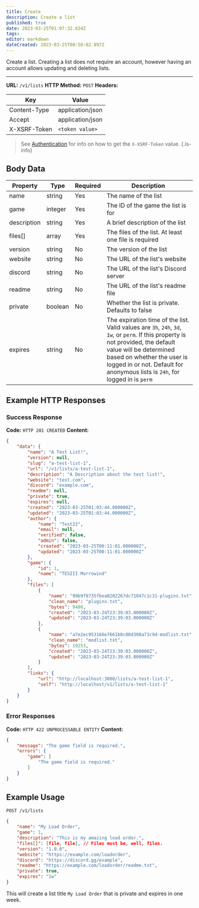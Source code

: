 ```yaml
---
title: Create
description: Create a list
published: true
date: 2023-03-25T01:07:32.634Z
tags: 
editor: markdown
dateCreated: 2023-03-25T00:50:02.897Z
---
```


Create a list. Creating a list does not require an account, however having an account allows updating and deleting lists.

___


**URL:** `/v1/lists`
**HTTP Method:** `POST`
**Headers:**

| Key | Value |
|-----|-------|
| Content-Type | application/json |
| Accept | application/json |
| X-XSRF-Token | `<token value>` |

> See [Authentication](/authentication) for info on how to get the `X-XSRF-Token` value.
{.is-info}

## Body Data


| Property   | Type     | Required | Description |
|------------|----------|----------|-------------|
| name       | string   | Yes      | The name of the list |
| game       | integer  | Yes      | The ID of the game the list is for |
| description | string   | Yes      | A brief description of the list   |
| files[]    | array    | Yes      | The files of the list. At least one file is required |
| version    | string   | No       | The version of the list            |
| website    | string   | No       | The URL of the list's website     |
| discord    | string   | No       | The URL of the list's Discord server |
| readme     | string   | No       | The URL of the list's readme file |
| private    | boolean  | No       | Whether the list is private. Defaults to false |
| expires    | string   | No       | The expiration time of the list. Valid values are `3h`, `24h`, `3d`, `1w`, or `perm`. If this property is not provided, the default value will be determined based on whether the user is logged in or not. Default for anonymous lists is `24h`, for logged in is `perm` |


## Example HTTP Responses

### Success Response

**Code:** `HTTP 201 CREATED`
**Content:**

```json
{
    "data": {
        "name": "A Test List!",
        "version": null,
        "slug": "a-test-list-1",
        "url": "/v1/lists/a-test-list-1",
        "description": "A Description about the test list!",
        "website": "test.com",
        "discord": "example.com",
        "readme": null,
        "private": true,
        "expires": null,
        "created": "2023-03-25T01:03:44.000000Z",
        "updated": "2023-03-25T01:03:44.000000Z",
        "author": {
            "name": "Test22",
            "email": null,
            "verified": false,
            "admin": false,
            "created": "2023-03-25T00:11:01.000000Z",
            "updated": "2023-03-25T00:11:01.000000Z"
        },
        "game": {
            "id": 1,
            "name": "TESIII Morrowind"
        },
        "files": [
            {
                "name": "99b9f8735fbea0202267dc71047c1c31-plugins.txt",
                "clean_name": "plugins.txt",
                "bytes": 9480,
                "created": "2023-03-24T23:39:03.000000Z",
                "updated": "2023-03-24T23:39:03.000000Z"
            },
            {
                "name": "a7e2ec953166e7661b0c00d308a73c9d-modlist.txt",
                "clean_name": "modlist.txt",
                "bytes": 19253,
                "created": "2023-03-24T23:39:03.000000Z",
                "updated": "2023-03-24T23:39:03.000000Z"
            }
        ],
        "links": {
            "url": "http://localhost:3000/lists/a-test-list-1",
            "self": "http://localhost/v1/lists/a-test-list-1"
        }
    }
}
```

### Error Responses

**Code:** `HTTP 422 UNPROCESSABLE ENTITY`
**Content:**
```json
{
    "message": "The game field is required.",
    "errors": {
        "game": [
            "The game field is required."
        ]
    }
}
```

## Example Usage

`POST /v1/lists`

```json
{
    "name": "My Load Order",
    "game": 1,
    "description": "This is my amazing load order.",
    "files[]": [file, file], // Files must be, well, files.
    "version": "1.0.0",
    "website": "https://example.com/loadorder",
    "discord": "https://discord.gg/example",
    "readme": "https://example.com/loadorder/readme.txt",
    "private": true,
    "expires": "1w"
}

```

This will create a list title `My Load Order` that is private and expires in one week.